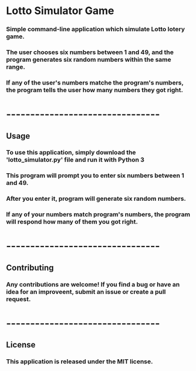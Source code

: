# Lotto Simulator Game
### Simple command-line application which simulate Lotto lotery game.
### The user chooses six numbers between 1 and 49, and the program generates six random numbers within the same range.
### If any of the user's numbers matche the program's numbers, the program tells the user how many numbers they got right.
# --------------------------------
## Usage
### To use this application, simply download the 'lotto_simulator.py' file and run it with Python 3
### This program will prompt you to enter six numbers between 1 and 49.
### After you enter it, program will generate six random numbers.
### If any of your numbers match program's numbers, the program will respond how many of them you got right.
# --------------------------------
## Contributing
### Any contributions are welcome! If you find a bug or have an idea for an improveent, submit an issue or create a pull request.
# --------------------------------
## License
### This application is released under the MIT license.
